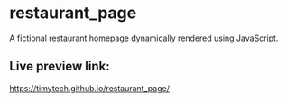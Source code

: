 # restaurant_page
A fictional restaurant homepage dynamically rendered using JavaScript.

## Live preview link:
https://timytech.github.io/restaurant_page/
